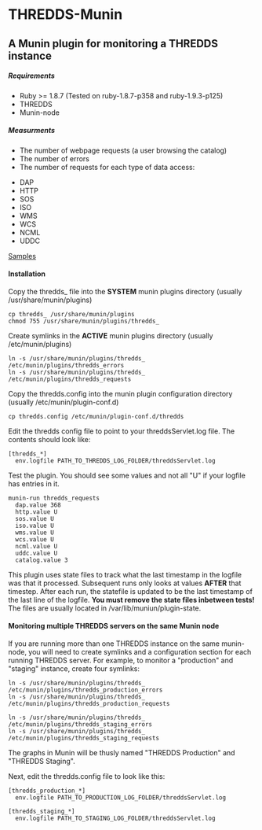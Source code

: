 THREDDS-Munin
=============
A Munin plugin for monitoring a THREDDS instance
--------------------------------------------

##### Requirements ####
-  Ruby >= 1.8.7 (Tested on ruby-1.8.7-p358 and ruby-1.9.3-p125)
-  THREDDS
-  Munin-node

##### Measurments ####

-  The number of webpage requests (a user browsing the catalog)
-  The number of errors
-  The number of requests for each type of data access:
  * DAP
  * HTTP
  * SOS
  * ISO
  * WMS
  * WCS
  * NCML
  * UDDC

[Samples](http://munin.maracoos.org/maracoos.org/tds.maracoos.org/thredds_requests.html "Samples")

#### Installation ####

Copy the thredds_ file into the **SYSTEM** munin plugins directory (usually /usr/share/munin/plugins)

    cp thredds_ /usr/share/munin/plugins
    chmod 755 /usr/share/munin/plugins/thredds_

Create symlinks in the **ACTIVE** munin plugins directory (usually /etc/munin/plugins)

    ln -s /usr/share/munin/plugins/thredds_ /etc/munin/plugins/thredds_errors
    ln -s /usr/share/munin/plugins/thredds_ /etc/munin/plugins/thredds_requests

Copy the thredds.config into the munin plugin configuration directory (usually /etc/munin/plugin-conf.d)

    cp thredds.config /etc/munin/plugin-conf.d/thredds

Edit the thredds config file to point to your threddsServlet.log file.  The contents should look like:

    [thredds_*]
      env.logfile PATH_TO_THREDDS_LOG_FOLDER/threddsServlet.log

Test the plugin.  You should see some values and not all "U" if your logfile has entries in it.

    munin-run thredds_requests
      dap.value 368
      http.value U
      sos.value U
      iso.value U
      wms.value U
      wcs.value U
      ncml.value U
      uddc.value U
      catalog.value 3

This plugin uses state files to track what the last timestamp in the logfile was that it processed.  Subsequent runs only looks at values **AFTER** that timestep.  After each run, the statefile is updated to be the last timestamp of the last line of the logfile.  **You must remove the state files inbetween tests!**  The files are usually located in /var/lib/muniun/plugin-state.


#### Monitoring  multiple THREDDS servers on the same Munin node ####

If you are running more than one THREDDS instance on the same munin-node, you will need to create symlinks and a configuration section for each running THREDDS server.  For example, to monitor a "production" and "staging" instance, create four symlinks:

    ln -s /usr/share/munin/plugins/thredds_ /etc/munin/plugins/thredds_production_errors
    ln -s /usr/share/munin/plugins/thredds_ /etc/munin/plugins/thredds_production_requests
    
    ln -s /usr/share/munin/plugins/thredds_ /etc/munin/plugins/thredds_staging_errors
    ln -s /usr/share/munin/plugins/thredds_ /etc/munin/plugins/thredds_staging_requests

The graphs in Munin will be thusly named "THREDDS Production" and "THREDDS Staging".

Next, edit the thredds.config file to look like this:

    [thredds_production_*]
      env.logfile PATH_TO_PRODUCTION_LOG_FOLDER/threddsServlet.log
      
    [thredds_staging_*]
      env.logfile PATH_TO_STAGING_LOG_FOLDER/threddsServlet.log

